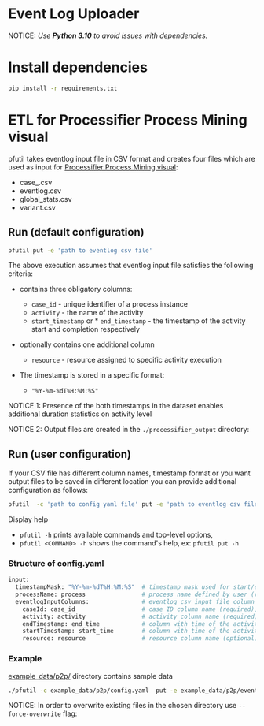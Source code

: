 # Event Log Uploader
NOTICE: _Use **Python 3.10** to avoid issues with dependencies._

# Install dependencies
```bash
pip install -r requirements.txt
```

# ETL for Processifier Process Mining visual

pfutil takes eventlog input file in CSV format and creates four files which are used as input for  [Processifier Process Mining visual](https://appsource.microsoft.com/pl-pl/product/power-bi-visuals/processifierspzoo1667474389705.processifier-process-mining-visual?tab=overview):
* case_.csv
* eventlog.csv
* global_stats.csv
* variant.csv

## Run (default configuration) 
  ```sh
  pfutil put -e 'path to eventlog csv file' 
  ```
The above execution assumes that eventlog input file satisfies the following criteria:
* contains three obligatory columns:
  * ```case_id``` - unique identifier of a process instance
  * ```activity``` - the name of the activity
  * ```start_timestamp``` or * ```end_timestamp``` - the timestamp of the activity start and completion respectively 


* optionally contains one additional column 

  * ```resource``` - resource assigned to specific activity execution 


* The timestamp is stored in a specific format: 
  * ```"%Y-%m-%dT%H:%M:%S"```


NOTICE 1:  Presence of the both timestamps in the dataset enables additional duration statistics on activity level

NOTICE 2:  Output files are created in the ```./processifier_output``` directory: 


## Run (user configuration)

If your CSV file has different column names, timestamp format or you want output files to be saved in different location you can provide additional configuration as follows:


  ```sh
  pfutil  -c 'path to config yaml file' put -e 'path to eventlog csv file' --csv-out 'relative path to output_test directory' 
  ```

Display help
  * `pfutil -h` prints available commands and top-level options,
  * `pfutil <COMMAND> -h` shows the command's help, ex: `pfutil put -h`
  
### Structure of  config.yaml

```sh
input:
  timestampMask: "%Y-%m-%dT%H:%M:%S"  # timestamp mask used for start/end of the activity (required)
  processName: process                # process name defined by user (required)
  eventlogInputColumns:               # eventlog csv input file column names             
    caseId: case_id                   # case ID column name (required), default: case_id
    activity: activity                # activity column name (required), default: activity
    endTimestamp: end_time            # column with time of the activity completion (required if startTimestamp is not specified, optional otherwise), default: end_time 
    startTimestamp: start_time        # column with time of the activity completion (required if startTimestamp is not specified, optional otherwise), default: start_time
    resource: resource                # resource column name (optional), default: resource
```

### Example

[example_data/p2p/](example_data/p2p/) directory contains sample data
```sh
./pfutil -c example_data/p2p/config.yaml  put -e example_data/p2p/eventlog.csv --csv-out output_test
```
NOTICE:  In order to overwrite existing files in the chosen directory use ```--force-overwrite``` flag:

